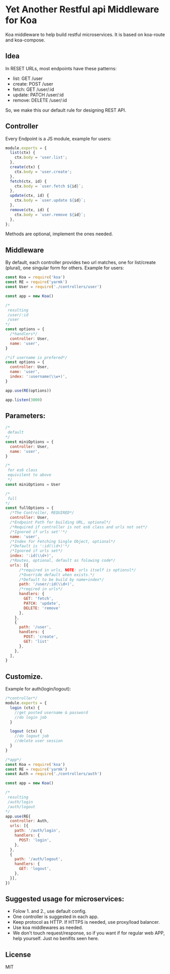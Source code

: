 # Yet Another Restful api Middleware for Koa

Koa middleware to help build restful microservices. It is based on koa-route and koa-compose.

## Idea
In RESET URLs, most endpoints have these patterns:

* list:   GET /user
* create: POST /user
* fetch:  GET /user/:id
* update: PATCH /user/:id
* remove: DELETE /user/:id

So, we make this our default rule for designing REST API.

## Controller

Every Endpoint is a JS module, example for users:

```js
module.exports = {
  list(ctx) {
    ctx.body = 'user.list';
  },
  create(ctx) {
    ctx.body = 'user.create';
  },
  fetch(ctx, id) {
    ctx.body = `user.fetch ${id}`;
  },
  update(ctx, id) {
    ctx.body = `user.update ${id}`;
  },
  remove(ctx, id) {
    ctx.body = `user.remove ${id}`;
  },
};
```

Methods are optional, implement the ones needed.

## Middleware

By default, each controller provides two url matches, one for list/create (plural), one singular form for others. Example for users:

```js
const Koa = require('koa')
const RE = require('yarmk')
const User = require('./controllers/user')

const app = new Koa()

/*
 resulting
 /user/:id
 /user
*/
const options = {
  /*handlers*/
  controller: User,
  name: 'user',
}

/*if username is prefered*/
const options = {
  controller: User,
  name: 'user',
  index: ':username(\\w+)',
}

app.use(RE(options))

app.listen(3000)
```

## Parameters:
```js
/*
 default
*/
const miniOptions = {
  controller: User,
  name: 'user',
}

/*
 for es6 class
 equivilent to above
 */
const miniOptions = User

/*
 full
*/
const fullOptions = {
  /*The Controller, REQUIRED*/
  controller: User,
  /*Endpoint Path for building URL, optional*/
  /*Required if controller is not es6 class and urls not set*/
  /*Ignored if urls set''*/
  name: 'user',
  /*Index for Fetching Single Object, optional*/
  /*Default is ':id(\\d+)'*/
  /*Ignored if urls set*/
  index: ':id(\\d+)',
  /*Routes, optional, default as folowing code*/
  urls: [{
      /*required in urls, NOTE: urls itself is optionsl*/
      /*Override default when exists.*/
      /*Default to be build by name+index*/
      path: '/user/:id(\\d+)',
      /*reqired in urls*/
      handlers: {
        GET: 'fetch',
        PATCH: 'update',
        DELETE: 'remove'
      },
    },
    {
      path: '/user',
      handlers: {
        POST: 'create',
        GET: 'list'
      },
    },
  ],
}
```

## Customize. 

Example for auth(login/logout):

```js
/*controller*/
module.exports = {
  login (ctx) {
    //get posted username & password
    //do login job
  }

  logout (ctx) {
    //do logout job
    //delete user session
  }
}

/*app*/
const Koa = require('koa')
const RE = require('yarmk')
const Auth = require('./controllers/auth')

const app = new Koa()

/*
 resulting 
 /auth/login
 /auth/logout
*/
app.use(RE{
  controller: Auth,
  urls: [{
    path: '/auth/login',
    handlers: {
      POST: 'login',
    },
  },
  {
    path: '/auth/logout',
    handlers: {
      GET: 'logout',
    },
  }],
})
```

## Suggested usage for microservices:

* Folow 1. and 2., use default config.
* One controller is suggested in each app.
* Keep protocol as HTTP. If HTTPS is needed, use proxy/load balancer.
* Use koa middlewares as needed.
* We don't touch request/response, so if you want if for regular web APP, help yourself. Just no benifits seen here.

## License

  MIT
